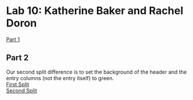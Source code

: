 # Lab 10: Katherine Baker and Rachel Doron
[Part 1](https://cse110-lab10-klbaker.canny.io)
## Part 2
Our second split difference is to set the background of the header and the entry columns (not the entry itself) to green.  
[First Split](https://klbaker.github.io/Lab10/)  
[Second Split](https://klbaker.github.io/Lab10/secondSplit.html)  

